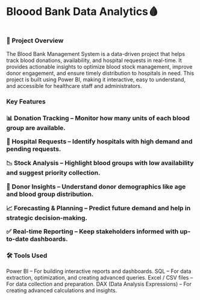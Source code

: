 <h1> Bloood Bank Data Analytics🩸<h1/>
<h3>📖 Project Overview</h3>

The Blood Bank Management System is a data-driven project that helps track blood donations, availability, and hospital requests in real-time. It provides actionable insights to optimize blood stock management, improve donor engagement, and ensure timely distribution to hospitals in need. This project is built using Power BI, making it interactive, easy to understand, and accessible for healthcare staff and administrators.

<h3>Key Features<h3/>

📊 Donation Tracking – Monitor how many units of each blood group are available.

📍 Hospital Requests – Identify hospitals with high demand and pending requests.

📉 Stock Analysis – Highlight blood groups with low availability and suggest priority collection.

👥 Donor Insights – Understand donor demographics like age and blood group distribution.

📈 Forecasting & Planning – Predict future demand and help in strategic decision-making.

✅ Real-time Reporting – Keep stakeholders informed with up-to-date dashboards.

<h3>🛠 Tools Used</h3>

Power BI – For building interactive reports and dashboards.
SQL – For data extraction, optimization, and creating advanced queries.
Excel / CSV files – For data collection and preparation.
DAX (Data Analysis Expressions) – For creating advanced calculations and insights.

